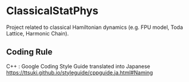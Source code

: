 # ClassicalStatPhys

Project related to classical Hamiltonian dynamics (e.g. FPU model, Toda Lattice, Harmonic Chain).


## Coding Rule
C++ : Google Coding Style Guide translated into Japanese
https://ttsuki.github.io/styleguide/cppguide.ja.html#Naming
